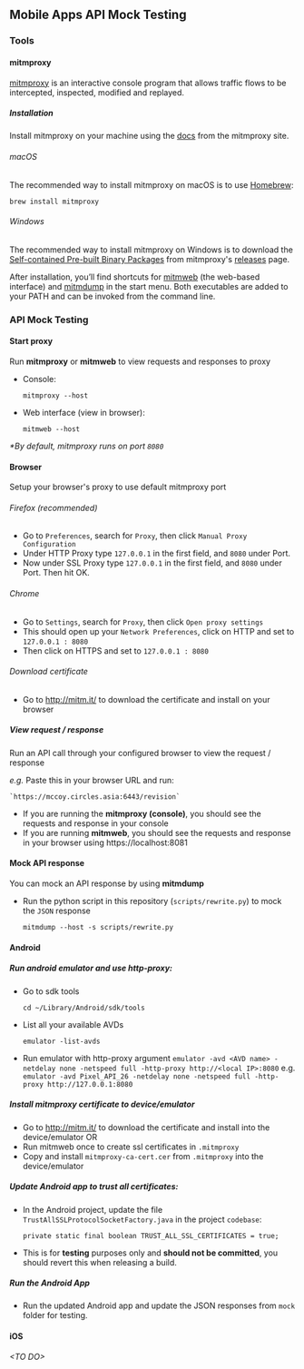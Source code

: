 ## Mobile Apps API Mock Testing

### Tools
#### mitmproxy
[mitmproxy](https://mitmproxy.org) is an interactive console program that allows traffic flows to be intercepted, inspected, modified and replayed.

##### Installation
Install mitmproxy on your machine using the [docs](http://docs.mitmproxy.org/en/latest/install.html) from the mitmproxy site.
###### macOS
The recommended way to install mitmproxy on macOS is to use [Homebrew](https://brew.sh):

`brew install mitmproxy`

###### Windows
The recommended way to install mitmproxy on Windows is to download the [Self-contained Pre-built Binary Packages](http://docs.mitmproxy.org/en/latest/install.html#binary-packages) from mitmproxy's [releases](https://github.com/mitmproxy/mitmproxy/releases/tag/v2.0.2) page.

After installation, you’ll find shortcuts for [mitmweb](http://docs.mitmproxy.org/en/latest/mitmweb.html#mitmweb) (the web-based interface) and [mitmdump](http://docs.mitmproxy.org/en/latest/mitmdump.html#mitmdump) in the start menu. Both executables are added to your PATH and can be invoked from the command line.

### API Mock Testing
#### Start proxy
Run **mitmproxy** or **mitmweb** to view requests and responses to proxy

- Console:

	`mitmproxy --host`

- Web interface (view in browser):

	`mitmweb --host`

*\*By default, mitmproxy runs on port `8080`*

#### Browser
Setup your browser's proxy to use default mitmproxy port
###### Firefox (recommended)
- Go to `Preferences`, search for `Proxy`, then click `Manual Proxy Configuration`
- Under HTTP Proxy type `127.0.0.1` in the first field, and `8080` under Port.
- Now under SSL Proxy type `127.0.0.1` in the first field, and `8080` under Port. Then hit OK.

###### Chrome
- Go to `Settings`, search for `Proxy`, then click `Open proxy settings`
- This should open up your `Network Preferences`, click on HTTP and set to `127.0.0.1 : 8080`
- Then click on HTTPS and set to `127.0.0.1 : 8080`

###### Download certificate
- Go to http://mitm.it/ to download the certificate and install on your browser

##### View request / response
Run an API call through your configured browser to view the request / response

*e.g.*
Paste this in your browser URL and run:

	`https://mccoy.circles.asia:6443/revision`

- If you are running the **mitmproxy (console)**, you should see the requests and response in your console
- If you are running **mitmweb**, you should see the requests and response in your browser using https://localhost:8081

#### Mock API response
You can mock an API response by using **mitmdump**

- Run the python script in this repository (`scripts/rewrite.py`) to mock the `JSON` response

	`mitmdump --host -s scripts/rewrite.py`

#### Android
##### Run android emulator and use http-proxy:
- Go to sdk tools

	`cd ~/Library/Android/sdk/tools`

- List all your available AVDs

	`emulator -list-avds`

- Run emulator with http-proxy argument
	`emulator -avd <AVD name> -netdelay none -netspeed full -http-proxy http://<local IP>:8080`
	e.g.
	`emulator -avd Pixel_API_26 -netdelay none -netspeed full -http-proxy http://127.0.0.1:8080`

##### Install mitmproxy certificate to device/emulator
- Go to http://mitm.it/ to download the certificate and install into the device/emulator
OR 
- Run mitmweb once to create ssl certificates in `.mitmproxy`
- Copy and install `mitmproxy-ca-cert.cer` from `.mitmproxy` into the device/emulator

##### Update Android app to trust all certificates:
- In the Android project, update the file `TrustAllSSLProtocolSocketFactory.java` in the project `codebase`:

	`private static final boolean TRUST_ALL_SSL_CERTIFICATES = true;`

- This is for **testing** purposes only and **should not be committed**, you should revert this when releasing a build.

##### Run the Android App
- Run the updated Android app and update the JSON responses from `mock` folder for testing.

#### iOS
*<TO DO\>*

